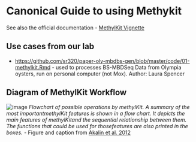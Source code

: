 # Canonical Guide to using Methykit

See also the official documentation - [MethylKit Vignette](https://bioconductor.org/packages/release/bioc/vignettes/methylKit/inst/doc/methylKit.html)


## Use cases from our lab

- https://github.com/sr320/paper-oly-mbdbs-gen/blob/master/code/01-methylkit.Rmd - used to processes BS-MBDSeq Data from Olympia oysters, run on personal computer (not Mox). Author: Laura Spencer 


## Diagram of MethylKit Workflow 

![image](https://user-images.githubusercontent.com/17264765/131020085-f32e8a51-9a29-474c-aa56-2fa599e006d9.png)
_Flowchart of possible operations by methylKit. A summary of the most importantmethylKit features is shown in a flow chart. It depicts the main features of methylKitand the sequential relationship between them. The functions that could be used for thosefeatures are also printed in the boxes._ - Figure and caption from [Akalin et al. 2012](https://doi.org/10.1186/gb-2012-13-10-r87) 





